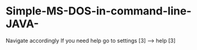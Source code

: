 ﻿# Simple-MS-DOS-in-command-line-JAVA-

Navigate accordingly
If you need help go to settings [3] --> help [3]
